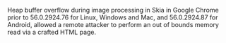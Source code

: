 Heap buffer overflow during image processing in Skia in Google Chrome prior to 56.0.2924.76 for Linux, Windows and Mac, and 56.0.2924.87 for Android, allowed a remote attacker to perform an out of bounds memory read via a crafted HTML page.